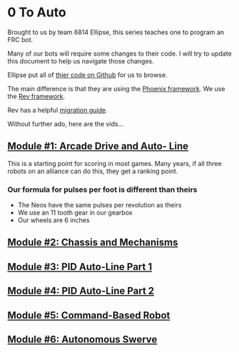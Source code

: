 # 0 To Auto

Brought to us by team 6814 Ellipse, this series teaches one to program an FRC bot. 

Many of our bots will require some changes to their code. I will try to update this document to help us navigate those changes.

Ellipse put all of [thier code on Github](https://github.com/SeanSun6814/FRC0ToAutonomous) for us to browse. 

The main difference is that they are using the [Phoenix framework](https://api.ctr-electronics.com/phoenix/release/java/).
We use the [Rev framework](https://docs.revrobotics.com/sparkmax/).

Rev has a helpful [migration guide](https://docs.revrobotics.com/sparkmax/software-resources/migrating-ctre-to-rev).

Without further ado, here are the vids...

## [Module #1: Arcade Drive and Auto- Line](https://www.youtube.com/watch?v=ihO-mw_4Qpo&t=306s)
This is a starting point for scoring in most games. Many years, if all three robots on an alliance can do this, they get a ranking point.
### Our formula for pulses per foot is different than theirs
- The Neos have the same pulses per revolution as theirs
- We use an 11 tooth gear in our gearbox
- Our wheels are 6 inches

## [Module #2: Chassis and Mechanisms](https://www.youtube.com/watch?v=g-dgdWVO5u8&t=1s)

## [Module #3: PID Auto-Line Part 1](https://www.youtube.com/watch?v=jIKBWO7ps0w&t=935s)

## [Module #4: PID Auto-Line Part 2](https://www.youtube.com/watch?v=Z24fSBVJeGs&t=17s)

## [Module #5: Command-Based Robot](https://www.youtube.com/watch?v=VoxeXqy1bdQ&t=215s)

## [Module #6: Autonomous Swerve](https://www.youtube.com/watch?v=0Xi9yb1IMyA&t=727s)


